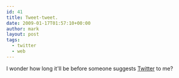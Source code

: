 ```yaml
---
id: 41
title: Tweet-tweet.
date: 2009-01-17T01:57:10+00:00
author: mark
layout: post
tags:
  - twitter
  - web
---
```

I wonder how long it'll be before someone suggests [Twitter](http://twitter.com) to me?
